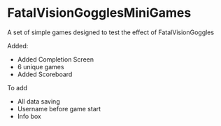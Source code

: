 # FatalVisionGogglesMiniGames
A set of simple games designed to test the effect of FatalVisionGoggles

Added:
- Added Completion Screen
- 6 unique games
- Added Scoreboard

To add
- All data saving
- Username before game start 
- Info box


